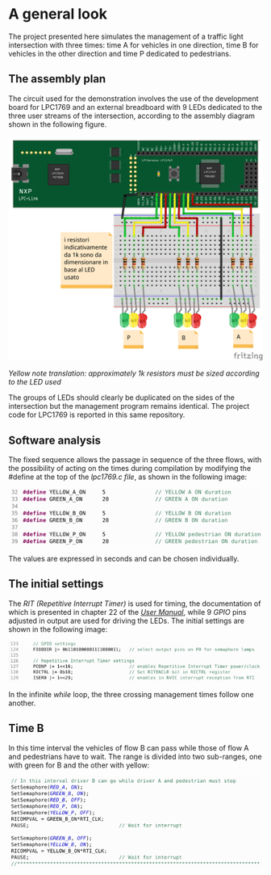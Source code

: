 # A general look
The project presented here simulates the management of a traffic light intersection with three times: time A for vehicles in one direction, time B for vehicles in the other direction and time P dedicated to pedestrians.
## The assembly plan
The circuit used for the demonstration involves the use of the development board for LPC1769 and an external breadboard with 9 LEDs dedicated to the three user streams of the intersection, according to the assembly diagram shown in the following figure.
<p align="center">
  <img src="pic/semaforo_bb.png" width=600/>
</p>

*Yellow note translation: approximately 1k resistors must be sized according to the LED used*

The groups of LEDs should clearly be duplicated on the sides of the intersection but the management program remains identical. The project code for LPC1769 is reported in this same repository.
## Software analysis
The fixed sequence allows the passage in sequence of the three flows, with the possibility of acting on the times during compilation by modifying the #define at the top of the *lpc1769.c file*, as shown in the following image:
<p align="center">
  <img src="pic/define_tempi_semaforo.png" width=600/>
</p>

The values are expressed in seconds and can be chosen individually.
## The initial settings
The *RIT (Repetitive Interrupt Timer)* is used for timing, the documentation of which is presented in chapter 22 of the [*User Manual*](https://www.nxp.com/docs/en/user-guide/UM10360.pdf), while 9 *GPIO* pins adjusted in output are used for driving the LEDs. The initial settings are shown in the following image:
<p align="center">
  <img src="pic/impostazioni_iniziali_semaforo.png" width=700/>
</p>

In the infinite *while* loop, the three crossing management times follow one another.
## Time B
In this time interval the vehicles of flow B can pass while those of flow A and pedestrians have to wait. The range is divided into two sub-ranges, one with green for B and the other with yellow:
<p align="center">
  <img src="pic/tempoB.png" width=700/>
</p>

